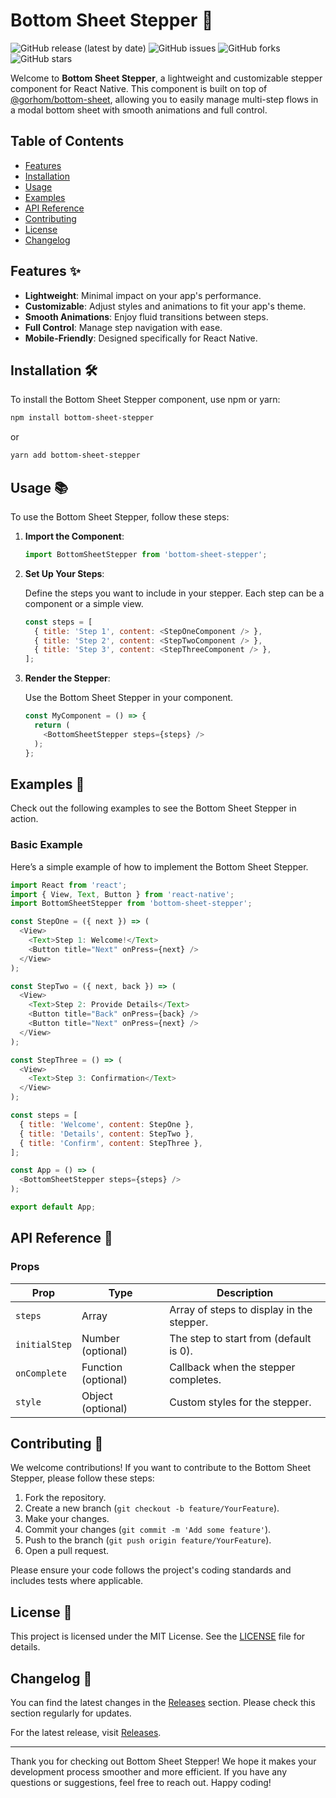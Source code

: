 # Bottom Sheet Stepper 🚀

![GitHub release (latest by date)](https://img.shields.io/github/v/release/khyatish14/bottom-sheet-stepper)
![GitHub issues](https://img.shields.io/github/issues/khyatish14/bottom-sheet-stepper)
![GitHub forks](https://img.shields.io/github/forks/khyatish14/bottom-sheet-stepper)
![GitHub stars](https://img.shields.io/github/stars/khyatish14/bottom-sheet-stepper)

Welcome to **Bottom Sheet Stepper**, a lightweight and customizable stepper component for React Native. This component is built on top of [@gorhom/bottom-sheet](https://github.com/gorhom/react-native-bottom-sheet), allowing you to easily manage multi-step flows in a modal bottom sheet with smooth animations and full control.

## Table of Contents

- [Features](#features)
- [Installation](#installation)
- [Usage](#usage)
- [Examples](#examples)
- [API Reference](#api-reference)
- [Contributing](#contributing)
- [License](#license)
- [Changelog](#changelog)

## Features ✨

- **Lightweight**: Minimal impact on your app's performance.
- **Customizable**: Adjust styles and animations to fit your app's theme.
- **Smooth Animations**: Enjoy fluid transitions between steps.
- **Full Control**: Manage step navigation with ease.
- **Mobile-Friendly**: Designed specifically for React Native.

## Installation 🛠️

To install the Bottom Sheet Stepper component, use npm or yarn:

```bash
npm install bottom-sheet-stepper
```

or

```bash
yarn add bottom-sheet-stepper
```

## Usage 📚

To use the Bottom Sheet Stepper, follow these steps:

1. **Import the Component**:

   ```javascript
   import BottomSheetStepper from 'bottom-sheet-stepper';
   ```

2. **Set Up Your Steps**:

   Define the steps you want to include in your stepper. Each step can be a component or a simple view.

   ```javascript
   const steps = [
     { title: 'Step 1', content: <StepOneComponent /> },
     { title: 'Step 2', content: <StepTwoComponent /> },
     { title: 'Step 3', content: <StepThreeComponent /> },
   ];
   ```

3. **Render the Stepper**:

   Use the Bottom Sheet Stepper in your component.

   ```javascript
   const MyComponent = () => {
     return (
       <BottomSheetStepper steps={steps} />
     );
   };
   ```

## Examples 🎨

Check out the following examples to see the Bottom Sheet Stepper in action.

### Basic Example

Here’s a simple example of how to implement the Bottom Sheet Stepper.

```javascript
import React from 'react';
import { View, Text, Button } from 'react-native';
import BottomSheetStepper from 'bottom-sheet-stepper';

const StepOne = ({ next }) => (
  <View>
    <Text>Step 1: Welcome!</Text>
    <Button title="Next" onPress={next} />
  </View>
);

const StepTwo = ({ next, back }) => (
  <View>
    <Text>Step 2: Provide Details</Text>
    <Button title="Back" onPress={back} />
    <Button title="Next" onPress={next} />
  </View>
);

const StepThree = () => (
  <View>
    <Text>Step 3: Confirmation</Text>
  </View>
);

const steps = [
  { title: 'Welcome', content: StepOne },
  { title: 'Details', content: StepTwo },
  { title: 'Confirm', content: StepThree },
];

const App = () => (
  <BottomSheetStepper steps={steps} />
);

export default App;
```

## API Reference 📖

### Props

| Prop           | Type               | Description                                     |
|----------------|--------------------|-------------------------------------------------|
| `steps`        | Array              | Array of steps to display in the stepper.      |
| `initialStep`  | Number (optional)  | The step to start from (default is 0).         |
| `onComplete`   | Function (optional) | Callback when the stepper completes.            |
| `style`        | Object (optional)  | Custom styles for the stepper.                 |

## Contributing 🤝

We welcome contributions! If you want to contribute to the Bottom Sheet Stepper, please follow these steps:

1. Fork the repository.
2. Create a new branch (`git checkout -b feature/YourFeature`).
3. Make your changes.
4. Commit your changes (`git commit -m 'Add some feature'`).
5. Push to the branch (`git push origin feature/YourFeature`).
6. Open a pull request.

Please ensure your code follows the project's coding standards and includes tests where applicable.

## License 📄

This project is licensed under the MIT License. See the [LICENSE](LICENSE) file for details.

## Changelog 📅

You can find the latest changes in the [Releases](https://github.com/khyatish14/bottom-sheet-stepper/releases) section. Please check this section regularly for updates.

For the latest release, visit [Releases](https://github.com/khyatish14/bottom-sheet-stepper/releases).

---

Thank you for checking out Bottom Sheet Stepper! We hope it makes your development process smoother and more efficient. If you have any questions or suggestions, feel free to reach out. Happy coding!
